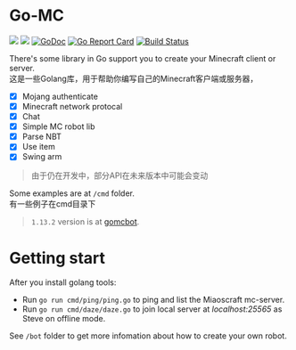 # Go-MC
![](https://img.shields.io/badge/Minecraft-1.14.1-blue.svg)
![](https://img.shields.io/badge/Protocol-480-blue.svg)
[![GoDoc](https://godoc.org/github.com/Tnze/go-mc?status.svg)](https://godoc.org/github.com/Tnze/go-mc)
[![Go Report Card](https://goreportcard.com/badge/github.com/Tnze/go-mc)](https://goreportcard.com/report/github.com/Tnze/go-mc)
[![Build Status](https://travis-ci.org/Tnze/go-mc.svg?branch=master)](https://travis-ci.org/Tnze/go-mc)

There's some library in Go support you to create your Minecraft client or server.  
这是一些Golang库，用于帮助你编写自己的Minecraft客户端或服务器，
- [x] Mojang authenticate
- [x] Minecraft network protocal
- [x] Chat
- [x] Simple MC robot lib
- [x] Parse NBT
- [x] Use item
- [x] Swing arm

> 由于仍在开发中，部分API在未来版本中可能会变动

Some examples are at `/cmd` folder.  
有一些例子在cmd目录下

> `1.13.2` version is at [gomcbot](https://github.com/Tnze/gomcbot).

# Getting start
After you install golang tools:
- Run `go run cmd/ping/ping.go` to ping and list the Miaoscraft mc-server.  
- Run `go run cmd/daze/daze.go` to join local server at *localhost:25565* as Steve on offline mode.

See `/bot` folder to get more infomation about how to create your own robot.